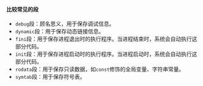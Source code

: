 
#### 比较常见的段
- `debug`段：顾名思义，用于保存调试信息。
- `dynamic`段：用于保存动态链接信息。
- `fini`段：用于保存进程退出时的执行程序。当进程结束时，系统会自动执行这部分代码。
- `init`段：用于保存进程启动时的执行程序。当进程启动时，系统会自动执行这部分代码。
- `rodata`段：用于保存只读数据，如`const`修饰的全局变量、字符串常量。
- `symtab`段：用于保存符号表。